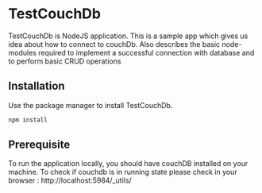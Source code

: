 # TestCouchDb

TestCouchDb is NodeJS application. This is a sample app which gives us idea about how to connect to couchDb.
Also describes the basic node-modules required to implement a successful connection with database and to perform basic CRUD operations

## Installation

Use the package manager to install TestCouchDb.

```bash
npm install 
````

## Prerequisite
To run the application locally, you should have couchDB installed on your machine.
To check if couchdb is in running state please check in your browser : http://localhost:5984/_utils/ 

